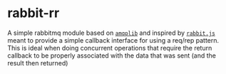 # rabbit-rr

A simple rabbitmq module based on [`amqplib`][amqplib] and inspired by
[`rabbit.js`][rabbit.js] meant to provide a simple callback interface for using
a req/rep pattern. This is ideal when doing concurrent operations that require
the return callback to be properly associated with the data that was sent (and
the result then returned)

[amqplib]: https://github.com/squaremo/amqp.node
[rabbit.js]: https://github.com/squaremo/rabbit.js
